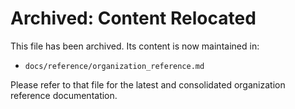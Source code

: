 # Archived: Content Relocated

This file has been archived. Its content is now maintained in:

- `docs/reference/organization_reference.md`

Please refer to that file for the latest and consolidated organization reference documentation. 